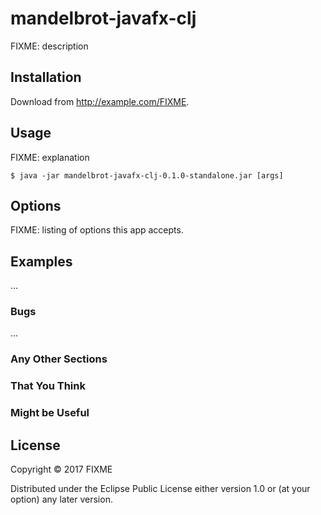 # mandelbrot-javafx-clj

FIXME: description

## Installation

Download from http://example.com/FIXME.

## Usage

FIXME: explanation

    $ java -jar mandelbrot-javafx-clj-0.1.0-standalone.jar [args]

## Options

FIXME: listing of options this app accepts.

## Examples

...

### Bugs

...

### Any Other Sections
### That You Think
### Might be Useful

## License

Copyright © 2017 FIXME

Distributed under the Eclipse Public License either version 1.0 or (at
your option) any later version.
